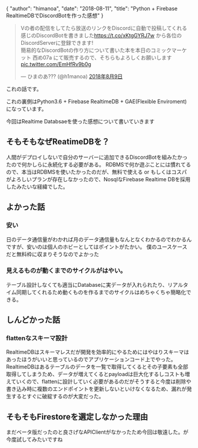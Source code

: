 {
   "author": "himanoa",
   "date": "2018-08-11",
   "title": "Python + Firebase RealtimeDBでDiscordBotを作った感想"
}

<blockquote class="twitter-tweet" data-lang="ja"><p lang="ja" dir="ltr">Vの者の配信をしてたら放送のリンクをDiscordに自動で投稿してくれる感じのDiscordBotを書きました<a href="https://t.co/xKtgGYRJ7w">https://t.co/xKtgGYRJ7w</a> から各位のDiscordServerに登録できます!<br>簡易的なDiscordBotの作り方について書いた本を本日のコミックマーケット 西め07a にて販売するので、そちらもよろしくお願いします <a href="https://t.co/EmHfRv9b0g">pic.twitter.com/EmHfRv9b0g</a></p>&mdash; ひまのあ??? (@h1manoa) <a href="https://twitter.com/h1manoa/status/1027651954971828225?ref_src=twsrc%5Etfw">2018年8月9日</a></blockquote>

これの話です。

これの裏側はPython3.6 + Firebase RealtimeDB + GAE(Flexible Enviroment)になっています。

今回はRealtime Databsaeを使った感想について書いていきます

## そもそもなぜReatimeDBを？

人間がデプロイしないで自分のサーバーに追加できるDiscordBotを組みたかったので何かしらに永続化する必要がある。
RDBMSで何か遊ぶことには慣れてるので、本当はRDBMSを使いたかったのだが、無料で使える or もしくはコスパがよろしいプランが存在しなかったので、NosqlなFirebase Realtime DBを採用したみたいな経緯でした。


## よかった話

### 安い

日のデータ通信量がわかれば月のデータ通信量もなんとなくわかるのでわかるんですが、安いのは個人のホビーとしてはポイントがたかい。
僕のユースケースだと無料枠に収まりそうなのでよかった

### 見えるものが動くまでのサイクルがはやい。

テーブル設計しなくても適当にDatabaseに実データが入れられたり、リアルタイム同期してくれるため動くものを作るまでのサイクルはめちゃくちゃ簡略化できる。

## しんどかった話

### flattenなスキーマ設計

RealtimeDBはスキーマレスだが開発を効率的にやるためにはやはりスキーマはあったほうがいいと思っているのでアプリケーションコード上でやった。
RealtimeDBはあるテーブルのデータを一覧で取得してくるとその子要素も全部取得してしまうため、データが増えてくるとpayloadは巨大化するしコストも増えていくので、flattenに設計していく必要があるのだがそうすると今度は削除や書き込み時に複数のエンドポイントを更新しないといけなくなるため、漏れが発生するとすぐに破綻するのが大変だった。

## そもそもFirestoreを選定しなかった理由

まだベータ版だったのと良さげなAPIClientがなかったため今回は敬遠した。が今度試してみたいですね
